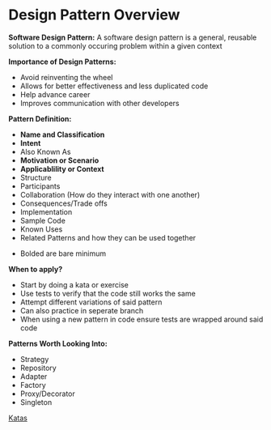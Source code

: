 # Design Pattern Overview

**Software Design Pattern:** A software design pattern is a general, reusable solution
to a commonly occuring problem within a given context

**Importance of Design Patterns:** 
- Avoid reinventing the wheel
- Allows for better effectiveness and less duplicated code
- Help advance career
- Improves communication with other developers

**Pattern Definition:**
- **Name and Classification**
- **Intent**
- Also Known As
- **Motivation or Scenario**
- **Applicablility or Context**
- Structure 
- Participants
- Collaboration (How do they interact with one another)
- Consequences/Trade offs
- Implementation
- Sample Code
- Known Uses
- Related Patterns and how they can be used together
* Bolded are bare minimum

**When to apply?**
- Start by doing a kata or exercise
- Use tests to verify that the code still works the same
- Attempt different variations of said pattern
- Can also practice in seperate branch
- When using a new pattern in code ensure tests are wrapped around said code

**Patterns Worth Looking Into:**
- Strategy
- Repository
- Adapter
- Factory
- Proxy/Decorator
- Singleton

[Katas]("https://github.com/ardalis/kata-catalog")

